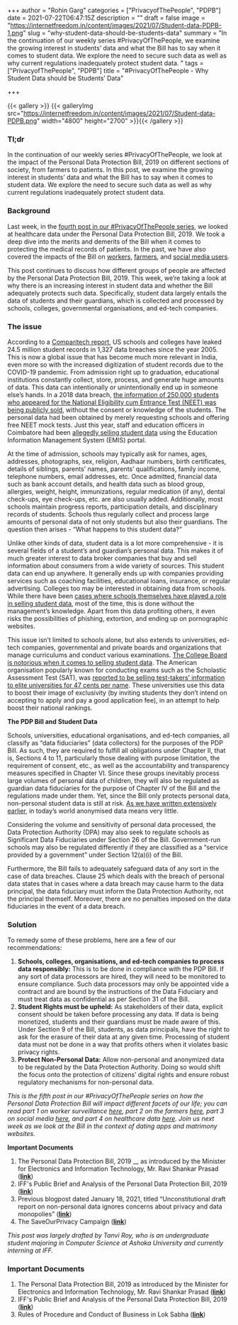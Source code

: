 +++
author = "Rohin Garg"
categories = ["PrivacyofThePeople", "PDPB"]
date = 2021-07-22T06:47:15Z
description = ""
draft = false
image = "https://internetfreedom.in/content/images/2021/07/Student-data-PDPB-1.png"
slug = "why-student-data-should-be-students-data"
summary = "In the continuation of our weekly series #PrivacyOfThePeople, we examine the growing interest in students’ data and what the Bill has to say when it comes to student data. We explore the need to secure such data as well as why current regulations inadequately protect student data. "
tags = ["PrivacyofThePeople", "PDPB"]
title = "#PrivacyOfThePeople - Why Student Data should be Students’ Data"

+++


{{< gallery >}}
{{< galleryImg  src="https://internetfreedom.in/content/images/2021/07/Student-data-PDPB.png" width="4800" height="2700" >}}{{< /gallery >}}

>>>> <form><script src="https://checkout.razorpay.com/v1/payment-button.js" data-payment_button_id="pl_HLkgeWGQLMuddp" async> </script> </form>

### **Tl;dr**

In the continuation of our weekly series  #PrivacyOfThePeople, we look at the impact of the Personal Data Protection Bill, 2019 on different sections of society, from farmers to patients. In this post, we examine the growing interest in students’ data and what the Bill has to say when it comes to student data. We explore the need to secure such data as well as why current regulations inadequately protect student data.

### **Background**

Last week, in the [fourth post in our #PrivacyOfThePeople series](https://internetfreedom.in/will-indias-healthcare-data-be-protected-privacy-of-the-people/), we looked at healthcare data under the Personal Data Protection Bill, 2019. We took a deep dive into the merits and demerits of the Bill when it comes to protecting the medical records of patients. In the past, we have also covered the impacts of the Bill on [workers](https://internetfreedom.in/privacyofthepeople-asha-workers-and-employee-surveillance/), [farmers](https://internetfreedom.in/privacy-of-the-people-agristack-and-farmer-issues/), and [social media users](https://internetfreedom.in/privacyofthepeople-social-media-users/).

This post continues to discuss how different groups of people are affected by the Personal Data Protection Bill, 2019. This week, we’re taking a look at why there is an increasing interest in student data and whether the Bill adequately protects such data. Specifically, student data largely entails the data of students and their guardians, which is collected and processed by schools, colleges, governmental organisations, and ed-tech companies.

### **The issue**

According to a [Comparitech report](https://www.comparitech.com/blog/vpn-privacy/us-schools-data-breaches/), US schools and colleges have leaked 24.5 million student records in 1,327 data breaches since the year 2005. This is now a global issue that has become much more relevant in India, even more so with the increased digitization of student records due to the COVID-19 pandemic. From admission right up to graduation, educational institutions constantly collect, store, process, and generate huge amounts of data. This data can intentionally or unintentionally end up in someone else’s hands. In a 2018 data breach, [the information of 250,000 students who appeared for the National Eligibility cum Entrance Test (NEET) was being publicly sold](https://www.business-standard.com/article/education/data-of-250-000-neet-students-being-sold-online-118071800828_1.html), without the consent or knowledge of the students. The personal data had been obtained by merely requesting schools and offering free NEET mock tests. Just this year, staff and education officers in Coimbatore had been [allegedly selling student data](https://www.newindianexpress.com/states/tamil-nadu/2021/jul/12/tamil-nadu-school-education-department-officials-selling-students-data-2328770.html) using the Education Information Management System (EMIS) portal.

At the time of admission, schools may typically ask for names, ages, addresses, photographs, sex, religion, Aadhaar numbers, birth certificates, details of siblings, parents’ names, parents’ qualifications, family income, telephone numbers, email addresses, etc. Once admitted, financial data such as bank account details, and health data such as blood group, allergies, weight, height, immunizations, regular medication (if any), dental check-ups, eye check-ups, etc. are also usually added. Additionally, most schools maintain progress reports, participation details, and disciplinary records of students. Schools thus regularly collect and process large amounts of personal data of not only students but also their guardians. The question then arises - “What happens to this student data?”

Unlike other kinds of data, student data is a lot more comprehensive - it is several fields of a student’s and guardian’s personal data. This makes it of much greater interest to data broker companies that buy and sell information about consumers from a wide variety of sources. This student data can end up anywhere. It generally ends up with companies providing services such as coaching facilities, educational loans, insurance, or regular advertising. Colleges too may be interested in obtaining data from schools. While there have been [cases where schools themselves have played a role in selling student data](https://www.forbes.com/sites/jordanshapiro/2014/01/24/your-kids-school-may-have-the-right-to-sell-student-data/?sh=33af352a68b5), most of the time, this is done without the management’s knowledge. Apart from this data profiting others, it even risks the possibilities of phishing, extortion, and ending up on pornographic websites.

This issue isn’t limited to schools alone, but also extends to universities, ed-tech companies, governmental and private boards and organizations that manage curriculums and conduct various examinations. [The College Board is notorious when it comes to selling student data](https://www.consumerreports.org/colleges-universities/college-board-is-sharing-student-data-once-again/). The American organisation popularly known for conducting exams such as the Scholastic Assessment Test (SAT), was [reported to be selling test-takers’ information to elite universities for 47 cents per name](https://www.wsj.com/articles/for-sale-sat-takers-names-colleges-buy-student-data-and-boost-exclusivity-11572976621). These universities use this data to boost their image of exclusivity (by inviting students they don’t intend on accepting to apply and pay a good application fee), in an attempt to help boost their national rankings.

**The PDP Bill and Student Data**

Schools, universities, educational organisations, and ed-tech companies, all classify as “data fiduciaries” (data collectors) for the purposes of the PDP Bill. As such, they are required to fulfill all obligations under Chapter II, that is, Sections 4 to 11, particularly those dealing with purpose limitation, the requirement of consent, etc., as well as the accountability and transparency measures specified in Chapter VI. Since these groups inevitably process large volumes of personal data of children, they will also be regulated as guardian data fiduciaries for the purpose of Chapter IV of the Bill and the regulations made under them. Yet, since the Bill only protects personal data, non-personal student data is still at risk. [As we have written extensively earlier](https://internetfreedom.in/unconstitutional-draft-report-on-non-personal-data-ignores-concerns-about-privacy-and-data-monopolies/), in today’s world anonymised data means very little.

Considering the volume and sensitivity of personal data processed, the Data Protection Authority (DPA) may also seek to regulate schools as Significant Data Fiduciaries under Section 26 of the Bill. Government-run schools may also be regulated differently if they are classified as a “service provided by a government” under Section 12(a)(i) of the Bill.

Furthermore, the Bill fails to adequately safeguard data of any sort in the case of data breaches. Clause 25 which deals with the breach of personal data states that in cases where a data breach may cause harm to the data principal, the data fiduciary must inform the Data Protection Authority, not the principal themself. Moreover, there are no penalties imposed on the data fiduciaries in the event of a data breach.

### **Solution**

To remedy some of these problems, here are a few of our recommendations:

1. **Schools, colleges, organisations, and ed-tech companies to process data responsibly:** This is to be done in compliance with the PDP Bill. If any sort of data processors are hired, they will need to be monitored to ensure compliance. Such data processors may only be appointed vide a contract and are bound by the instructions of the Data Fiduciary and must treat data as confidential as per Section 31 of the Bill.
2. **Student Rights must be upheld:** As stakeholders of their data, explicit consent should be taken before processing any data. If data is being monetized, students and their guardians must be made aware of this. Under Section 9 of the Bill, students, as data principals, have the right to ask for the erasure of their data at any given time. Processing of student data must not be done in a way that profits others when it violates basic privacy rights.
3. **Protect Non-Personal Data:** Allow non-personal and anonymized data to be regulated by the Data Protection Authority. Doing so would shift the focus onto the protection of citizens’ digital rights and ensure robust regulatory mechanisms for non-personal data.

_This is the fifth post in our #PrivacyOfThePeople series on how the Personal Data Protection Bill will impact different facets of our life; you can read part 1 on worker surveillance_ [_here_](https://internetfreedom.in/privacyofthepeople-asha-workers-and-employee-surveillance/)_, part 2 on the farmers_ [_here_](https://internetfreedom.in/privacy-of-the-people-agristack-and-farmer-issues/)_, part 3 on social media_ [_here_](https://internetfreedom.in/privacyofthepeople-social-media-users/)_, and part 4 on healthcare data_ [_here_](https://internetfreedom.in/will-indias-healthcare-data-be-protected-privacy-of-the-people/)_. Join us next week as we look at the Bill in the context of dating apps and matrimony websites._

**Important Documents**

1. The Personal Data Protection Bill, 2019 __ as introduced by the Minister for Electronics and Information Technology, Mr. Ravi Shankar Prasad ([**link**](http://164.100.47.4/BillsTexts/LSBillTexts/Asintroduced/373_2019_LS_Eng.pdf))
2. IFF's Public Brief and Analysis of the Personal Data Protection Bill, 2019 ([**link**](https://saveourprivacy.in/media/all/Brief-PDP-Bill-25.12.2020.pdf))
3. Previous blogpost dated January 18, 2021, titled “Unconstitutional draft report on non-personal data ignores concerns about privacy and data monopolies” ([**link**](https://internetfreedom.in/unconstitutional-draft-report-on-non-personal-data-ignores-concerns-about-privacy-and-data-monopolies/))
4. The SaveOurPrivacy Campaign ([**link**](https://saveourprivacy.in/))

_This post was largely drafted by Tanvi Roy, who is an undergraduate student majoring in Computer Science at Ashoka University and currently interning at IFF._

### **Important Documents**

1. The Personal Data Protection Bill, 2019 as introduced by the Minister for Electronics and Information Technology, Mr. Ravi Shankar Prasad (**[link](http://164.100.47.4/BillsTexts/LSBillTexts/Asintroduced/373_2019_LS_Eng.pdf)**)
2. IFF's Public Brief and Analysis of the Personal Data Protection Bill, 2019 (**[link](https://saveourprivacy.in/media/all/Brief-PDP-Bill-25.12.2020.pdf)**)
3. Rules of Procedure and Conduct of Business in Lok Sabha (**[link](http://loksabhaph.nic.in/rules/rules.pdf)**)

> > > <form><script src="https://cdn.razorpay.com/static/widget/subscription-button.js" data-subscription_button_id="pl_HLk5qU1K35hmPH" data-button_theme="brand-color" async> </script> </form>










